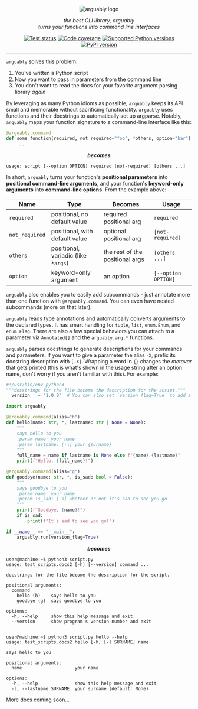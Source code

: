 <p align="center">
      <img alt="arguably logo" src="https://raw.githubusercontent.com/treykeown/arguably/main/assets/arguably_black.png">
</p>

<p align="center">
    <em>
        the best CLI library, arguably<br>
        turns your functions into command line interfaces
    </em>
</p>

<p align="center">
    <a href="https://github.com/treykeown/arguably/actions/workflows/python-package.yml"><img src="https://github.com/treykeown/arguably/actions/workflows/python-package.yml/badge.svg" alt="Test status"></a>
    <a href="https://treykeown.github.io/arguably/coverage/"><img src="https://img.shields.io/endpoint?url=https://gist.githubusercontent.com/treykeown/f493b14288af4e8358ea8578c393213a/raw/arguably-coverage-badge.json" alt="Code coverage"></a>
    <a href="https://pypi.org/project/arguably/"><img src="https://shields.io/pypi/pyversions/arguably" alt="Supported Python versions"></a>
    <a href="https://pypi.org/project/arguably/"><img src="https://shields.io/pypi/v/arguably" alt="PyPI version"></a>
</p>
<hr>

`arguably` solves this problem:
1. You've written a Python script
2. Now you want to pass in parameters from the command line
3. You don't want to read the docs for your favorite argument parsing library *again*

By leveraging as many Python idioms as possible, `arguably` keeps its API small and memorable without sacrificing
functionality. `arguably` uses functions and their docstrings to automatically set up argparse. Notably, `arguably`
maps your function signature to a command-line interface like this:

```python
@arguably.command
def some_function(required, not_required="foo", *others, option="bar"):
    ...
```

<p align="center"><b><em>becomes</em></b></p>

```text
usage: script [--option OPTION] required [not-required] [others ...]
```

In short, `arguably` turns your function's **positional parameters** into **positional command-line arguments**, and
your function's **keyword-only arguments** into **command-line options**. From the example above:

| Name           | Type                                | Becomes                         | Usage               |
|----------------|-------------------------------------|---------------------------------|---------------------|
| `required`     | positional, no default value        | required positional arg         | `required`          |
| `not_required` | positional, with default value      | optional positional arg         | `[not-required]`    |
| `others`       | positional, variadic (like `*args`) | the rest of the positional args | `[others ...]`      |
| `option`       | keyword-only argument               | an option                       | `[--option OPTION]` |

`arguably` also enables you to easily add subcommands - just annotate more than one function with `@arguably.command`.
You can even have nested subcommands (more on that later).

`arguably` reads type annotations and automatically converts arguments to the declared types. It has smart handling for
`tuple`, `list`, `enum.Enum`, and `enum.Flag`. There are also a few special behaviors you can attach to a parameter
via `Annotated[]` and the `arguably.arg.*` functions.

`arguably` parses docstrings to generate descriptions for your commands and parameters. If you want to give a parameter
the alias `-X`, prefix its docstring description with `[-X]`. Wrapping a word in `{}` changes the *metavar* that gets
printed (this is what's shown in the usage string after an option name, don't worry if you aren't familiar with this).
For example:

```python
#!/usr/bin/env python3
"""docstrings for the file become the description for the script."""
__version__ = "1.0.0"  # You can also set `version_flag=True` to add a version flag, it will read `__version__`

import arguably

@arguably.command(alias="h")
def hello(name: str, *, lastname: str | None = None):
    """
    says hello to you
    :param name: your name
    :param lastname: [-l] your {surname}
    """
    full_name = name if lastname is None else f"{name} {lastname}"
    print(f"Hello, {full_name}!")

@arguably.command(alias="g")
def goodbye(name: str, *, is_sad: bool = False):
    """
    says goodbye to you
    :param name: your name
    :param is_sad: [-s] whether or not it's sad to see you go
    """
    print(f"Goodbye, {name}!")
    if is_sad:
        print(f"It's sad to see you go!")

if __name__ == "__main__":
    arguably.run(version_flag=True)
```

<p align="center"><b><em>becomes</em></b></p>

```console
user@machine:~$ python3 script.py
usage: test_scripts.docs2 [-h] [--version] command ...

docstrings for the file become the description for the script.

positional arguments:
  command
    hello (h)    says hello to you
    goodbye (g)  says goodbye to you

options:
  -h, --help     show this help message and exit
  --version      show program's version number and exit


user@machine:~$ python3 script.py hello --help
usage: test_scripts.docs2 hello [-h] [-l SURNAME] name

says hello to you

positional arguments:
  name                    your name

options:
  -h, --help              show this help message and exit
  -l, --lastname SURNAME  your surname (default: None)
```

More docs coming soon...
